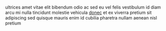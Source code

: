 ultrices amet vitae elit bibendum odio ac sed eu vel felis vestibulum id diam
arcu mi nulla tincidunt molestie vehicula [donec](generated_webpages/morbi.md)
et ex viverra pretium sit adipiscing sed quisque mauris enim id cubilia
pharetra nullam aenean nisl pretium